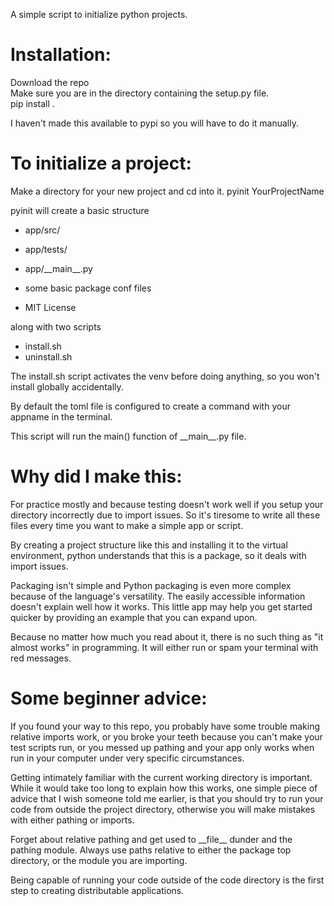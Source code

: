 A simple script to initialize python projects.

# Installation:
Download the repo<br>
Make sure you are in the directory containing the setup.py file.<br>
pip install .

I haven't made this available to pypi so you will have to
do it manually.

# To initialize a project:
Make a directory for your new project and cd into it.
pyinit YourProjectName

pyinit will create a basic structure

* app/src/
* app/tests/
* app/\_\_main\_\_.py

* some basic package conf files
* MIT License

along with two scripts
* install.sh
* uninstall.sh

The install.sh script activates the venv before
doing anything, so you won't install globally
accidentally.

By default the toml file is configured to create
a command with your appname in the terminal.

This script will run the main() function of \_\_main\_\_.py file.

# Why did I make this:
For practice mostly and because testing doesn't work well
if you setup your directory incorrectly due to import issues.
So it's tiresome to write all these files every time you want
to make a simple app or script.

By creating a project structure like this and installing it
to the virtual environment, python understands that this
is a package, so it deals with import issues.

Packaging isn't simple and Python packaging is even more complex
because of the language's versatility. The easily accessible 
information doesn't explain well how it works. This little app 
may help you get started quicker by providing an example that 
you can expand upon. 

Because no matter how much you read about it, there is no 
such thing as "it almost works" in programming.
It will either run or spam your terminal with red messages.

# Some beginner advice:
If you found your way to this repo, you probably have some
trouble making relative imports work, or you broke your teeth
because you can't make your test scripts run, or you messed up
pathing and your app only works when run in your computer under
very specific circumstances.

Getting intimately familiar with the current working directory
is important. While it would take too long to explain how this
works, one simple piece of advice that I wish someone told me
earlier, is that you should try to run your code from outside
the project directory, otherwise you will make mistakes with
either pathing or imports.

Forget about relative pathing and get used to \_\_file\_\_ dunder
and the pathing module. Always use paths relative to either
the package top directory, or the module you are importing.

Being capable of running your code outside of the code directory
is the first step to creating distributable applications.



